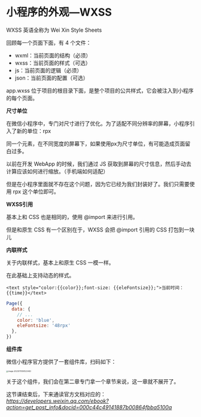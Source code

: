 # 小程序的外观—WXSS



WXSS 英语全称为 Wei Xin Style Sheets

回顾每一个页面下面，有 4 个文件：

- wxml：当前页面的结构（必须）
- wxss：当前页面的样式（可选）
- js：当前页面的逻辑（必须）
- json：当前页面的配置（可选）



app.wxss 位于项目的根目录下面，是整个项目的公共样式，它会被注入到小程序的每个页面。



**尺寸单位**

在微信小程序中，专门对尺寸进行了优化。为了适配不同分辨率的屏幕，小程序引入了新的单位：rpx

同一个元素，在不同宽度的屏幕下，如果使用px为尺寸单位，有可能造成页面留白过多。

以前在开发 WebApp 的时候，我们通过 JS 获取到屏幕的尺寸信息，然后手动去计算应该如何进行缩放。（手机端如何适配）

但是在小程序里面就不存在这个问题，因为它已经为我们封装好了。我们只需要使用 rpx 这个单位即可。



**WXSS引用**

基本上和 CSS 也是相同的，使用 @import 来进行引用。

但是和原生 CSS 有一个区别在于，WXSS 会把 @import 引用的 CSS 打包到一块儿



**内联样式**

关于内联样式，基本上和原生 CSS 一模一样。

在此基础上支持动态的样式。

```wxml
<text style="color:{{color}};font-size: {{eleFontsize}};">当前时间：{{time}}</text>
```

```js
Page({
  data: {
    // ...
    color: 'blue',
    eleFontsize: '48rpx'
  },
})
```



**组件库**

微信小程序官方提供了一套组件库，扫码如下：

<img src="https://xiejie-typora.oss-cn-chengdu.aliyuncs.com/2023-01-11-010523.png" alt="image-20230111090523483" style="zoom: 33%;" />

关于这个组件，我们会在第二章专门拿一个章节来说，这一章就不展开了。

这节课结束后，下来通读官方文档对应的：*https://developers.weixin.qq.com/ebook?action=get_post_info&docid=000c44c49141887b00864fbba5100a*